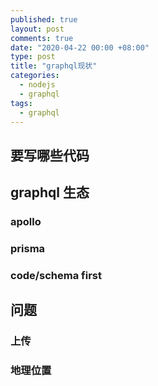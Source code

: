 ```yaml
---
published: true
layout: post
comments: true
date: "2020-04-22 00:00 +08:00"
type: post
title: "graphql现状"
categories:
  - nodejs
  - graphql
tags:
  - graphql
---
```


## 要写哪些代码

## graphql 生态

### apollo

### prisma

### code/schema first

## 问题

### 上传

### 地理位置

